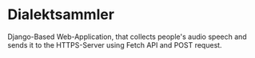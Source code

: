 # Dialektsammler

Django-Based Web-Application, that collects people's audio speech and sends it to the HTTPS-Server using Fetch API and POST request.

